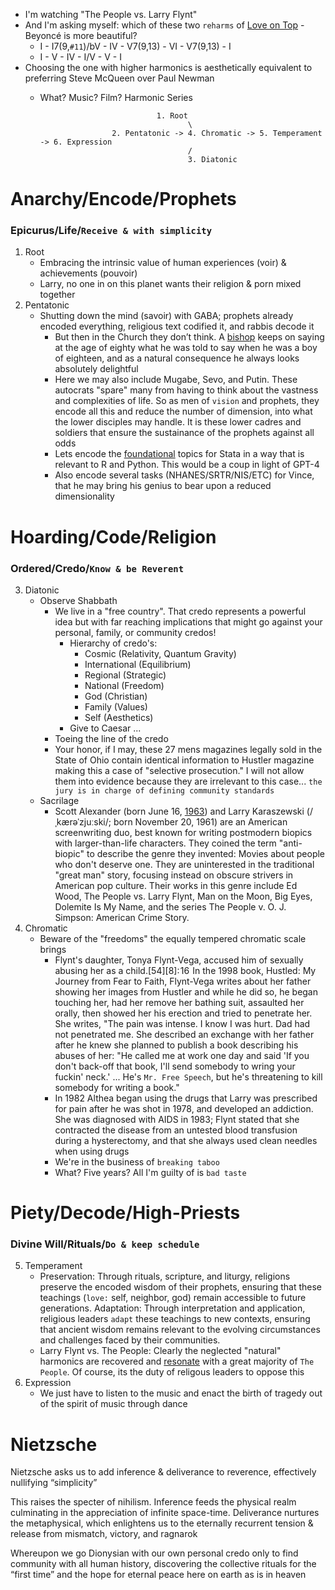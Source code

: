 - I'm watching "The People vs. Larry Flynt"
- And I'm asking myself: which of these two `reharms` of [Love on Top](https://www.youtube.com/watch?v=Ob7vObnFUJc) - Beyoncé is more beautiful?
   - I - I7(9,`#11`)/bV - IV - V7(9,13) - VI - V7(9,13) - I
   - I - V - IV - I/V - V - I
- Choosing the one with higher harmonics is aesthetically equivalent to preferring Steve McQueen over Paul Newman
   - What? Music? Film? Harmonic Series   
                                   
                                   
                                   1. Root
                                          \
                         2. Pentatonic -> 4. Chromatic -> 5. Temperament -> 6. Expression
                                          /
                                          3. Diatonic

# Anarchy/Encode/Prophets
### Epicurus/Life/`Receive & with simplicity`
1. Root
   - Embracing the intrinsic value of human experiences (voir) & achievements (pouvoir)
   - Larry, no one in on this planet wants their religion & porn mixed together
2. Pentatonic
   - Shutting down the mind (savoir) with GABA; prophets already encoded everything, religious text codified it, and rabbis decode it
      - But then in the Church they don’t think. A [bishop](https://www.gutenberg.org/files/174/174-h/174-h.htm) keeps on saying at the age of eighty what he was told to say when he was a boy of eighteen, and as a natural consequence he always looks absolutely delightful
      - Here we may also include Mugabe, Sevo, and Putin. These autocrats "spare" many from having to think about the vastness and complexities of life. So as men of `vision` and prophets, they encode all this and reduce the number of dimension, into what the lower disciples may handle. It is these lower cadres and soldiers that ensure the sustainance of the prophets against all odds
      - Lets encode the [foundational](https://github.com/abikesa/stata/blob/main/idea.md) topics for Stata in a way that is relevant to R and Python. This would be a coup in light of GPT-4
      - Also encode several tasks (NHANES/SRTR/NIS/ETC) for Vince, that he may bring his genius to bear upon a reduced dimensionality

# Hoarding/Code/Religion
### Ordered/Credo/`Know & be Reverent`
3. Diatonic
   - Observe Shabbath
      - We live in a "free country". That credo represents a powerful idea but with far reaching implications that might go against your personal, family, or community credos!
         - Hierarchy of credo's:
            - Cosmic (Relativity, Quantum Gravity)
            - International (Equilibrium)
            - Regional (Strategic)
            - National (Freedom)
            - God (Christian)
            - Family (Values)
            - Self (Aesthetics)
         - Give to Caesar ...   
      - Toeing the line of the credo
      - Your honor, if I may, these 27 mens magazines legally sold in the State of Ohio contain identical information to Hustler magazine making this a case of "selective prosecution." I will not allow them into evidence because they are irrelevant to this case... `the jury is in charge of defining community standards` 
   - Sacrilage 
      - Scott Alexander (born June 16, [1963](https://en.wikipedia.org/wiki/Scott_Alexander_and_Larry_Karaszewski)) and Larry Karaszewski (/ˌkærəˈzjuːski/; born November 20, 1961) are an American screenwriting duo, best known for writing postmodern biopics with larger-than-life characters. They coined the term "anti-biopic" to describe the genre they invented: Movies about people who don't deserve one. They are uninterested in the traditional "great man" story, focusing instead on obscure strivers in American pop culture. Their works in this genre include Ed Wood, The People vs. Larry Flynt, Man on the Moon, Big Eyes, Dolemite Is My Name, and the series The People v. O. J. Simpson: American Crime Story.
4. Chromatic
   - Beware of the "freedoms" the equally tempered chromatic scale brings
      - Flynt's daughter, Tonya Flynt-Vega, accused him of sexually abusing her as a child.[54][8]: 16  In the 1998 book, Hustled: My Journey from Fear to Faith, Flynt-Vega writes about her father showing her images from Hustler and while he did so, he began touching her, had her remove her bathing suit, assaulted her orally, then showed her his erection and tried to penetrate her. She writes, "The pain was intense. I know I was hurt. Dad had not penetrated me. She described an exchange with her father after he knew she planned to publish a book describing his abuses of her: "He called me at work one day and said 'If you don't back-off that book, I'll send somebody to wring your fuckin' neck.' ... He's `Mr. Free Speech`, but he's threatening to kill somebody for writing a book."
      - In 1982 Althea began using the drugs that Larry was prescribed for pain after he was shot in 1978, and developed an addiction. She was diagnosed with AIDS in 1983; Flynt stated that she contracted the disease from an untested blood transfusion during a hysterectomy, and that she always used clean needles when using drugs
      - We're in the business of `breaking taboo`
      - What? Five years? All I'm guilty of is `bad taste`
# Piety/Decode/High-Priests
### Divine Will/Rituals/`Do & keep schedule`
5. Temperament
   - Preservation: Through rituals, scripture, and liturgy, religions preserve the encoded wisdom of their prophets, ensuring that these teachings (`love:` self, neighbor, god) remain accessible to future generations. Adaptation: Through interpretation and application, religious leaders `adapt` these teachings to new contexts, ensuring that ancient wisdom remains relevant to the evolving circumstances and challenges faced by their communities.
   - Larry Flynt vs. The People: Clearly the neglected "natural" harmonics are recovered and [resonate](https://en.wikipedia.org/wiki/The_People_vs._Larry_Flynt) with a great majority of `The People`. Of course, its the duty of religous leaders to oppose this
6. Expression
   - We just have to listen to the music and enact the birth of tragedy out of the spirit of music through dance

# Nietzsche

Nietzsche asks us to add inference & deliverance to reverence, effectively nullifying “simplicity”

This raises the specter of nihilism. Inference feeds the physical realm culminating in the appreciation of infinite space-time. Deliverance nurtures the metaphysical, which enlightens us to the eternally recurrent tension & release from mismatch, victory, and ragnarok 

Whereupon we go Dionysian with our own personal credo only to find community with all human history, discovering the collective rituals for the “first time” and the hope for eternal peace here on earth as is in heaven 
